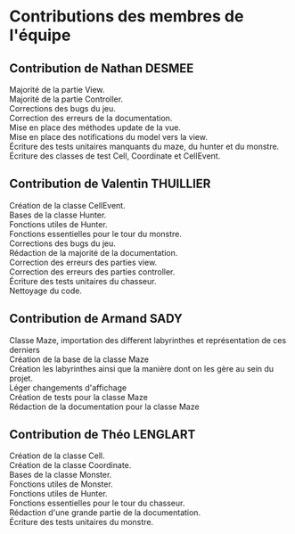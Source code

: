 # Contributions des membres de l'équipe

## Contribution de Nathan DESMEE

Majorité de la partie View.  
Majorité de la partie Controller.  
Corrections des bugs du jeu.  
Correction des erreurs de la documentation.  
Mise en place des méthodes update de la vue.  
Mise en place des notifications du model vers la view.  
Écriture des tests unitaires manquants du maze, du hunter et du monstre.  
Écriture des classes de test Cell, Coordinate et CellEvent.

## Contribution de Valentin THUILLIER

Création de la classe CellEvent.  
Bases de la classe Hunter.  
Fonctions utiles de Hunter.  
Fonctions essentielles pour le tour du monstre.  
Corrections des bugs du jeu.  
Rédaction de la majorité de la documentation.  
Correction des erreurs des parties view.  
Correction des erreurs des parties controller.  
Écriture des tests unitaires du chasseur.  
Nettoyage du code.    

## Contribution de Armand SADY
Classe Maze, importation des different labyrinthes et représentation de ces derniers  
Création de la base de la classe Maze  
Création les labyrinthes ainsi que la manière dont on les gère au sein du projet.  
Léger changements d'affichage  
Création de tests pour la classe Maze  
Rédaction de la documentation pour la classe Maze

## Contribution de Théo LENGLART

Création de la classe Cell.  
Création de la classe Coordinate.  
Bases de la classe Monster.  
Fonctions utiles de Monster.  
Fonctions utiles de Hunter.  
Fonctions essentielles pour le tour du chasseur.  
Rédaction d'une grande partie de la documentation.  
Écriture des tests unitaires du monstre.  